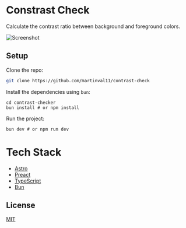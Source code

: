 # Constrast Check
Calculate the contrast ratio between background and foreground colors.

![Screenshot](https://github.com/martinval11/contrast-checker/blob/main/images/screenshot.png?raw=true)

## Setup
Clone the repo:
```sh
git clone https://github.com/martinval11/contrast-check
```

Install the dependencies using `bun`:
```
cd contrast-checker
bun install # or npm install
```

Run the project:
```
bun dev # or npm run dev
```

# Tech Stack
- [Astro](https://astro.build/)
- [Preact](https://preactjs.com/)
- [TypeScript](https://www.typescriptlang.org/)
- [Bun](https://bun.sh/)

## License
[MIT](https://github.com/martinval11/contrast-checker/blob/main/LICENSE)
